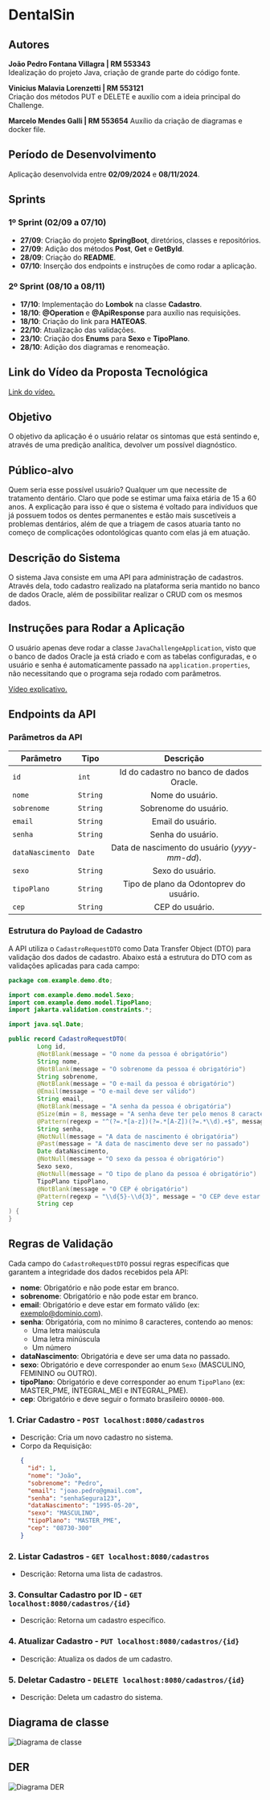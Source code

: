 # DentalSin

## Autores

**João Pedro Fontana Villagra | RM 553343**  
Idealização do projeto Java, criação de grande parte do código fonte.

**Vinicius Malavia Lorenzetti | RM 553121**  
Criação dos métodos PUT e DELETE e auxílio com a ideia principal do Challenge.

**Marcelo Mendes Galli | RM 553654**
Auxílio da criação de diagramas e docker file.

## Período de Desenvolvimento

Aplicação desenvolvida entre **02/09/2024** e **08/11/2024**.

## Sprints

### 1º Sprint (02/09 a 07/10)
- **27/09**: Criação do projeto **SpringBoot**, diretórios, classes e repositórios.
- **27/09**: Adição dos métodos **Post**, **Get** e **GetById**.
- **28/09**: Criação do **README**.
- **07/10**: Inserção dos endpoints e instruções de como rodar a aplicação.

### 2º Sprint (08/10 a 08/11)
- **17/10**: Implementação do **Lombok** na classe **Cadastro**.
- **18/10**: **@Operation** e **@ApiResponse** para auxílio nas requisições.
- **18/10**: Criação do link para **HATEOAS**.
- **22/10**: Atualização das validações.
- **23/10**: Criação dos **Enums** para **Sexo** e **TipoPlano**.
- **28/10**: Adição dos diagramas e renomeação.


## Link do Vídeo da Proposta Tecnológica

[Link do vídeo.](https://www.youtube.com/watch?v=yUlYOG-bqCk&ab_channel=Jo%C3%A3oPedro)

## Objetivo

O objetivo da aplicação é o usuário relatar os sintomas que está sentindo e, através de uma predição analítica, devolver um possível diagnóstico.

## Público-alvo

Quem seria esse possível usuário? Qualquer um que necessite de tratamento dentário. Claro que pode se estimar uma faixa etária de 15 a 60 anos. A explicação para isso é que o sistema é voltado para indivíduos que já possuem todos os dentes permanentes e estão mais suscetíveis a problemas dentários, além de que a triagem de casos atuaria tanto no começo de complicações odontológicas quanto com elas já em atuação.

## Descrição do Sistema

O sistema Java consiste em uma API para administração de cadastros. Através dela, todo cadastro realizado na plataforma seria mantido no banco de dados Oracle, além de possibilitar realizar o CRUD com os mesmos dados.

## Instruções para Rodar a Aplicação

O usuário apenas deve rodar a classe `JavaChallengeApplication`, visto que o banco de dados Oracle ja está criado e com as tabelas configuradas, e o usuário e senha é automaticamente passado na `application.properties`, não necessitando que o programa seja rodado com parâmetros.

[Vídeo explicativo.](https://www.youtube.com/watch?v=MIxtdDENVyA&ab_channel=Jo%C3%A3oPedro)

## Endpoints da API
### Parâmetros da API

| Parâmetro | Tipo | Descrição |
|-----------|------|:-----------:|
|`id`       |`int` | Id do cadastro no banco de dados Oracle.|
|`nome`     |`String`| Nome do usuário.|
|`sobrenome`|`String`| Sobrenome do usuário.|
|`email`    |`String`| Email do usuário.|
|`senha`    |`String`| Senha do usuário.|
|`dataNascimento`|`Date`| Data de nascimento do usuário (*yyyy-mm-dd*).|
|`sexo`     |`String`| Sexo do usuário.|
|`tipoPlano`|`String`| Tipo de plano da Odontoprev do usuário.|
|`cep`      |`String`| CEP do usuário.|

### Estrutura do Payload de Cadastro

A API utiliza o `CadastroRequestDTO` como Data Transfer Object (DTO) para validação dos dados de cadastro. Abaixo está a estrutura do DTO com as validações aplicadas para cada campo:

```java
package com.example.demo.dto;

import com.example.demo.model.Sexo;
import com.example.demo.model.TipoPlano;
import jakarta.validation.constraints.*;

import java.sql.Date;

public record CadastroRequestDTO(
        Long id,
        @NotBlank(message = "O nome da pessoa é obrigatório")
        String nome,
        @NotBlank(message = "O sobrenome da pessoa é obrigatório")
        String sobrenome,
        @NotBlank(message = "O e-mail da pessoa é obrigatório")
        @Email(message = "O e-mail deve ser válido")
        String email,
        @NotBlank(message = "A senha da pessoa é obrigatória")
        @Size(min = 8, message = "A senha deve ter pelo menos 8 caracteres")
        @Pattern(regexp = "^(?=.*[a-z])(?=.*[A-Z])(?=.*\\d).+$", message = "A senha deve conter pelo menos uma letra maiúscula, uma letra minúscula e um número.")
        String senha,
        @NotNull(message = "A data de nascimento é obrigatória")
        @Past(message = "A data de nascimento deve ser no passado")
        Date dataNascimento,
        @NotNull(message = "O sexo da pessoa é obrigatório")
        Sexo sexo,
        @NotNull(message = "O tipo de plano da pessoa é obrigatório")
        TipoPlano tipoPlano,
        @NotBlank(message = "O CEP é obrigatório")
        @Pattern(regexp = "\\d{5}-\\d{3}", message = "O CEP deve estar no formato 00000-000.")
        String cep
) {
}
```

## Regras de Validação

Cada campo do `CadastroRequestDTO` possui regras específicas que garantem a integridade dos dados recebidos pela API:

- **nome**: Obrigatório e não pode estar em branco.
- **sobrenome**: Obrigatório e não pode estar em branco.
- **email**: Obrigatório e deve estar em formato válido (ex: exemplo@dominio.com).
- **senha**: Obrigatória, com no mínimo 8 caracteres, contendo ao menos:
  - Uma letra maiúscula
  - Uma letra minúscula
  - Um número
- **dataNascimento**: Obrigatória e deve ser uma data no passado.
- **sexo**: Obrigatório e deve corresponder ao enum `Sexo` (MASCULINO, FEMININO ou OUTRO).
- **tipoPlano**: Obrigatório e deve corresponder ao enum `TipoPlano` (ex: MASTER_PME, INTEGRAL_MEI e INTEGRAL_PME).
- **cep**: Obrigatório e deve seguir o formato brasileiro `00000-000`.


### 1. **Criar Cadastro** - `POST localhost:8080/cadastros`
   - Descrição: Cria um novo cadastro no sistema.
   - Corpo da Requisição:
     ```json
     {
       "id": 1,
       "nome": "João",
       "sobrenome": "Pedro",
       "email": "joao.pedro@gmail.com",
       "senha": "senhaSegura123",
       "dataNascimento": "1995-05-20",
       "sexo": "MASCULINO",
       "tipoPlano": "MASTER_PME",
       "cep": "08730-300"
     }
     ```
     
### 2. **Listar Cadastros** - `GET localhost:8080/cadastros`
   - Descrição: Retorna uma lista de cadastros.

### 3. **Consultar Cadastro por ID** - `GET localhost:8080/cadastros/{id}`
   - Descrição: Retorna um cadastro específico.

### 4. **Atualizar Cadastro** - `PUT localhost:8080/cadastros/{id}`
   - Descrição: Atualiza os dados de um cadastro.

### 5. **Deletar Cadastro** - `DELETE localhost:8080/cadastros/{id}`
   - Descrição: Deleta um cadastro do sistema.

## Diagrama de classe
![Diagrama de classe](images/Classes.png)

## DER
![Diagrama DER](images/DER.png)
